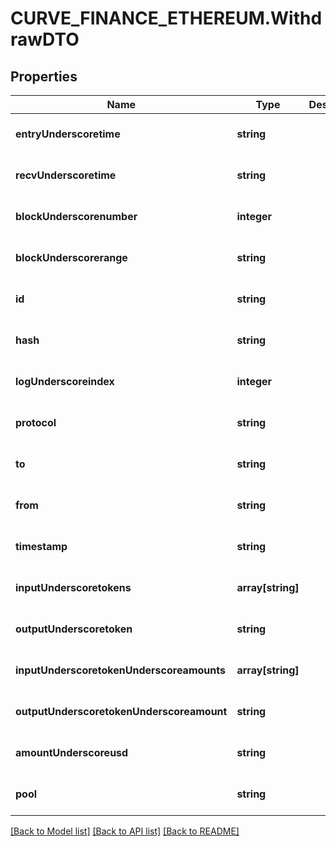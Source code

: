 # CURVE_FINANCE_ETHEREUM.WithdrawDTO

## Properties
Name | Type | Description | Notes
------------ | ------------- | ------------- | -------------
**entryUnderscoretime** | **string** |  | [optional] [default to null]
**recvUnderscoretime** | **string** |  | [optional] [default to null]
**blockUnderscorenumber** | **integer** |  | [optional] [default to null]
**blockUnderscorerange** | **string** |  | [optional] [default to null]
**id** | **string** |  | [optional] [default to null]
**hash** | **string** |  | [optional] [default to null]
**logUnderscoreindex** | **integer** |  | [optional] [default to null]
**protocol** | **string** |  | [optional] [default to null]
**to** | **string** |  | [optional] [default to null]
**from** | **string** |  | [optional] [default to null]
**timestamp** | **string** |  | [optional] [default to null]
**inputUnderscoretokens** | **array[string]** |  | [optional] [default to null]
**outputUnderscoretoken** | **string** |  | [optional] [default to null]
**inputUnderscoretokenUnderscoreamounts** | **array[string]** |  | [optional] [default to null]
**outputUnderscoretokenUnderscoreamount** | **string** |  | [optional] [default to null]
**amountUnderscoreusd** | **string** |  | [optional] [default to null]
**pool** | **string** |  | [optional] [default to null]

[[Back to Model list]](../README.md#documentation-for-models) [[Back to API list]](../README.md#documentation-for-api-endpoints) [[Back to README]](../README.md)


